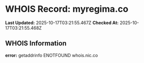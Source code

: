 # WHOIS Record: myregima.co

**Last Updated:** 2025-10-17T03:21:55.467Z
**Checked At:** 2025-10-17T03:21:55.468Z

## WHOIS Information

**error:** getaddrinfo ENOTFOUND whois.nic.co

